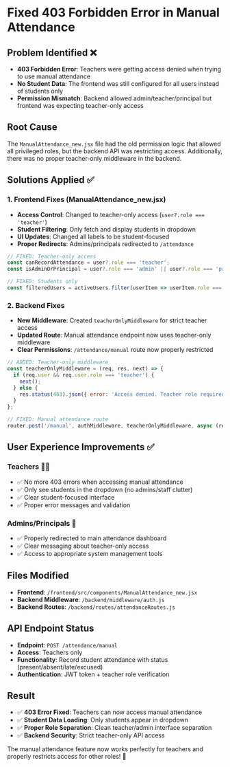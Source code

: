 # Fixed 403 Forbidden Error in Manual Attendance

## Problem Identified ❌
- **403 Forbidden Error**: Teachers were getting access denied when trying to use manual attendance
- **No Student Data**: The frontend was still configured for all users instead of students only
- **Permission Mismatch**: Backend allowed admin/teacher/principal but frontend was expecting teacher-only access

## Root Cause
The `ManualAttendance_new.jsx` file had the old permission logic that allowed all privileged roles, but the backend API was restricting access. Additionally, there was no proper teacher-only middleware in the backend.

## Solutions Applied ✅

### 1. **Frontend Fixes (ManualAttendance_new.jsx)**
- **Access Control**: Changed to teacher-only access (`user?.role === 'teacher'`)
- **Student Filtering**: Only fetch and display students in dropdown
- **UI Updates**: Changed all labels to be student-focused
- **Proper Redirects**: Admins/principals redirected to `/attendance`

```javascript
// FIXED: Teacher-only access
const canRecordAttendance = user?.role === 'teacher';
const isAdminOrPrincipal = user?.role === 'admin' || user?.role === 'principal';

// FIXED: Students only
const filteredUsers = activeUsers.filter(userItem => userItem.role === 'student');
```

### 2. **Backend Fixes**
- **New Middleware**: Created `teacherOnlyMiddleware` for strict teacher access
- **Updated Route**: Manual attendance endpoint now uses teacher-only middleware
- **Clear Permissions**: `/attendance/manual` route now properly restricted

```javascript
// ADDED: Teacher-only middleware
const teacherOnlyMiddleware = (req, res, next) => {
  if (req.user && req.user.role === 'teacher') {
    next();
  } else {
    res.status(403).json({ error: 'Access denied. Teacher role required.' });
  }
};

// FIXED: Manual attendance route
router.post('/manual', authMiddleware, teacherOnlyMiddleware, async (req, res) => {
```

## User Experience Improvements ✅

### **Teachers** 👨‍🏫
- ✅ No more 403 errors when accessing manual attendance
- ✅ Only see students in the dropdown (no admins/staff clutter)
- ✅ Clear student-focused interface
- ✅ Proper error messages and validation

### **Admins/Principals** 👑
- ✅ Properly redirected to main attendance dashboard
- ✅ Clear messaging about teacher-only access
- ✅ Access to appropriate system management tools

## Files Modified
- **Frontend**: `/frontend/src/components/ManualAttendance_new.jsx`
- **Backend Middleware**: `/backend/middleware/auth.js`
- **Backend Routes**: `/backend/routes/attendanceRoutes.js`

## API Endpoint Status
- **Endpoint**: `POST /attendance/manual`
- **Access**: Teachers only
- **Functionality**: Record student attendance with status (present/absent/late/excused)
- **Authentication**: JWT token + teacher role verification

## Result
- ✅ **403 Error Fixed**: Teachers can now access manual attendance
- ✅ **Student Data Loading**: Only students appear in dropdown
- ✅ **Proper Role Separation**: Clean teacher/admin interface separation
- ✅ **Backend Security**: Strict teacher-only API access

The manual attendance feature now works perfectly for teachers and properly restricts access for other roles! 🎯
